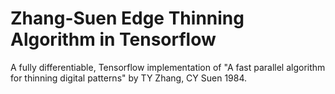 # Zhang-Suen Edge Thinning Algorithm in Tensorflow
A fully differentiable, Tensorflow implementation of "A fast parallel algorithm for thinning digital patterns" by TY Zhang, CY Suen 1984.
